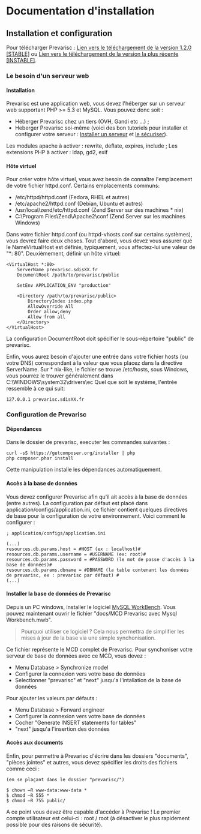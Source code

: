 # Documentation d'installation

## Installation et configuration

Pour télécharger Prevarisc : [Lien vers le téléchargement de la version 1.2.0 [STABLE]](https://github.com/SDIS62/prevarisc/tree/v1.2.0) ou [Lien vers le téléchargement de la version la plus récente [INSTABLE]](https://github.com/SDIS62/prevarisc/archive/master.zip).

### Le besoin d'un serveur web

#### Installation

Prevarisc est une application web, vous devez l'héberger sur un serveur web supportant PHP >= 5.3 et MySQL. Vous pouvez donc soit :
* Héberger Prevarisc chez un tiers (OVH, Gandi etc ...) ;
* Heberger Prevarisc soi-même (voici des bon tutoriels pour installer et configurer votre serveur : [Installer un serveur](http://www.siteduzero.com/informatique/tutoriels/apprenez-a-installer-un-serveur-web-sous-debian) et [le sécuriser](http://www.siteduzero.com/informatique/tutoriels/securiser-son-serveur-linux)).

Les modules apache à activer : rewrite, deflate, expires, include ;
Les extensions PHP à activer : ldap, gd2, exif

#### Hôte virtuel

Pour créer votre hôte virtuel, vous avez besoin de connaître l'emplacement de votre fichier httpd.conf. Certains emplacements communs:

* /etc/httpd/httpd.conf (Fedora, RHEL et autres)
* /etc/apache2/httpd.conf (Debian, Ubuntu et autres)
* /usr/local/zend/etc/httpd.conf (Zend Server sur des machines * nix)
* C:\Program Files\Zend\Apache2\conf (Zend Server sur les machines Windows)

Dans votre fichier httpd.conf (ou httpd-vhosts.conf sur certains systèmes), vous devrez faire deux choses. Tout d'abord, vous devez vous assurer que le NameVirtualHost est définie, typiquement, vous affectez-lui une valeur de "*: 80". Deuxièmement, définir un hôte virtuel:
```
<VirtualHost *:80>
    ServerName prevarisc.sdisXX.fr
    DocumentRoot /path/to/prevarisc/public
 
    SetEnv APPLICATION_ENV "production"
 
    <Directory /path/to/prevarisc/public>
        DirectoryIndex index.php
        AllowOverride All
        Order allow,deny
        Allow from all
    </Directory>
</VirtualHost>
```

La configuration DocumentRoot doit spécifier le sous-répertoire "public" de prevarisc.

Enfin, vous aurez besoin d'ajouter une entrée dans votre fichier hosts (ou votre DNS) correspondant à la valeur que vous placez dans la directive ServerName. Sur * nix-like, le fichier se trouve  /etc/hosts, sous Windows, vous pourrez le trouver généralement dans C:\WINDOWS\system32\drivers\ec Quel que soit le système, l'entrée ressemble à ce qui suit:
```
127.0.0.1 prevarisc.sdisXX.fr
```

### Configuration de Prevarisc

#### Dépendances

Dans le dossier de prevarisc, executer les commandes suivantes :
```
curl -sS https://getcomposer.org/installer | php
php composer.phar install
```

Cette manipulation installe les dépendances automatiquement.

#### Accès à la base de données

Vous devez configurer Prevarisc afin qu'il ait accès à la base de données (entre autres). La configuration par défaut est placé dans application/configs/application.ini, ce fichier contient quelques directives de base pour la configuration de votre environnement. Voici comment le configurer :
```
; application/configs/application.ini

(...)
resources.db.params.host = #HOST (ex : localhost)#
resources.db.params.username = #USERNAME (ex: root)#
resources.db.params.password = #PASSWORD (le mot de passe d'accès à la base de données)#
resources.db.params.dbname = #DBNAME (la table contenant les données de prevarisc, ex : prevarisc par défaut) #
(...)
```

#### Installer la base de données de Prevarisc

Depuis un PC windows, installer le logiciel [MySQL WorkBench](http://www.mysql.fr/products/workbench/).
Vous pouvez maintenant ouvrir le fichier "docs/MCD Prevarisc avec Mysql Workbench.mwb".

> Pourquoi utiliser ce logiciel ?
> Cela nous permettra de simplifier les mises à jour de la base via une simple synchonisation.

Ce fichier représente le MCD complet de Prevarisc. Pour synchoniser votre serveur de base de données avec ce MCD, vous devez :
* Menu Database > Synchronize model
* Configurer la connexion vers votre base de données
* Selectionner "prevarisc" et "next" jusqu'a l'intallation de la base de données

Pour ajouter les valeurs par défauts :
* Menu Database > Forward engineer
* Configurer la connexion vers votre base de données
* Cocher "Generate INSERT statements for tables"
* "next" jusqu'a l'insertion des données

#### Accès aux documents

Enfin, pour permettre à Prevarisc d'écrire dans les dossiers "documents", "pièces jointes" et autres, vous devez spécifier les droits des fichiers comme ceci :

```
(en se plaçant dans le dossier "prevarisc/")

$ chown –R www-data:www-data * 
$ chmod –R 555 *
$ chmod –R 755 public/
```

A ce point vous devez être capable d'accéder à Prevarisc ! Le premier compte utilisateur est celui-ci : root / root (à désactiver le plus rapidement possible pour des raisons de sécurité).
